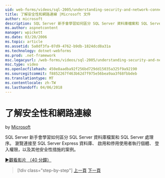 ```yaml
---
uid: web-forms/videos/sql-2005/understanding-security-and-network-connectivity
title: 了解安全性和網路連線 |Microsoft 文件
author: microsoft
description: SQL Server 新手會學習如何區分 SQL Server 資料庫檔案和 SQL Server 處理序。 瀏覽連接到 SQL Server E.案例...
ms.author: aspnetcontent
manager: wpickett
ms.date: 03/20/2006
ms.topic: article
ms.assetid: 5a0df3fa-07d9-4762-b9db-1824dcd8a31a
ms.technology: dotnet-webforms
ms.prod: .net-framework
msc.legacyurl: /web-forms/videos/sql-2005/understanding-security-and-network-connectivity
msc.type: video
ms.openlocfilehash: 450e8aadba92f256bd729dd15035a325f9a92190
ms.sourcegitcommit: f8852267f463b62d7f975e56bea9aa3f68fbbdeb
ms.translationtype: MT
ms.contentlocale: zh-TW
ms.lasthandoff: 04/06/2018
---
```

<a name="understanding-security-and-network-connectivity"></a>了解安全性和網路連線
====================
by [Microsoft](https://github.com/microsoft)

SQL Server 新手會學習如何區分 SQL Server 資料庫檔案和 SQL Server 處理序。 瀏覽連接至 SQL Server Express 資料庫、 啟用和停用使用者執行個體、 登入權限，以及其他安全性措施的案例。

[&#9654;觀看影片 （40 分鐘）](https://channel9.msdn.com/Blogs/ASP-NET-Site-Videos/understanding-security-and-network-connectivity)

> [!div class="step-by-step"]
> [上一頁](more-structured-query-language.md)
> [下一頁](connecting-your-web-application-to-sql-server-2005-express-edition.md)
